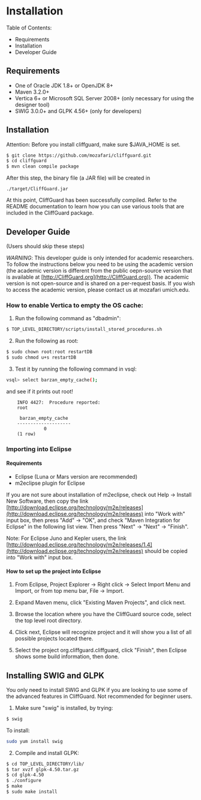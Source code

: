 # Installation

Table of Contents:
- Requirements
- Installation
- Developer Guide

## Requirements

- One of Oracle JDK 1.8+ or OpenJDK 8+
- Maven 3.2.0+
- Vertica 6+ or Microsoft SQL Server 2008+ (only necessary for using the designer tool)
- SWIG 3.0.0+ and GLPK 4.56+ (only for developers)

## Installation

Attention: Before you install cliffguard, make sure $JAVA_HOME is set.

```bash
$ git clone https://github.com/mozafari/cliffguard.git
$ cd cliffguard
$ mvn clean compile package
```

After this step, the binary file (a JAR file) will be created in

```
./target/CliffGuard.jar
```

At this point, CliffGuard has been successfully compiled.
Refer to the README documentation to learn how you can use various tools that are included in the CliffGuard package.

## Developer Guide 
(Users should skip these steps)

*WARNING*: This developer guide is only intended for academic researchers. To follow the instructions below you need to be using the academic version (the academic version is different from the public oepn-source version that is available at [http://CliffGuard.org](http://CliffGuard.org)). The academic version is not open-source and is shared on a per-request basis. If you wish to access the academic version, please contact us at mozafari <AT> umich.edu.

### How to enable Vertica to empty the OS cache:

1. Run the following command as "dbadmin":

```bash
$ TOP_LEVEL_DIRECTORY/scripts/install_stored_procedures.sh
```

2. Run the following as root:

```bash
$ sudo chown root:root restartDB
$ sudo chmod u+s restartDB
```

3. Test it by running the following command in vsql:

```bash
vsql> select barzan_empty_cache();
```

and see if it prints out root! 

```
	INFO 4427:  Procedure reported:
	root

	 barzan_empty_cache 
	--------------------
			  0
	(1 row)
```

###  Importing into Eclipse

#### Requirements

- Eclipse (Luna or Mars version are recommended)
- m2eclipse plugin for Eclipse

If you are not sure about installation of m2eclipse, check out Help -> Install New Software, then copy the link [http://download.eclipse.org/technology/m2e/releases](http://download.eclipse.org/technology/m2e/releases) into "Work with" input box, then press "Add" -> "OK", and check "Maven Integration for Eclipse" in the following list view. Then press "Next" -> "Next" -> "Finish".

Note: For Eclipse Juno and Kepler users, the link [http://download.eclipse.org/technology/m2e/releases/1.4](http://download.eclipse.org/technology/m2e/releases) should be copied into "Work with" input box.

#### How to set up the project into Eclipse

1. From Eclipse, Project Explorer -> Right click -> Select Import Menu and Import, or from top menu bar, File -> Import.

2. Expand Maven menu, click "Existing Maven Projects", and click next.

3. Browse the location where you have the CliffGuard source code, select the top level root directory.

4. Click next, Eclipse will recognize project and it will show you a list of all possible projects located there.

5. Select the project org.cliffguard.cliffguard, click "Finish", then Eclipse shows some build information, then done.

## Installing SWIG and GLPK

You only need to install SWIG and GLPK if you are looking to use some of the advanced features in CliffGuard. Not recommended for beginner users.

1. Make sure "swig" is installed, by trying:

```bash
$ swig
```

To install:

```bash
sudo yum install swig
```

2. Compile and install GLPK:

```bash
$ cd TOP_LEVEL_DIRECTORY/lib/
$ tar xvzf glpk-4.50.tar.gz
$ cd glpk-4.50
$ ./configure 
$ make
$ sudo make install
```

